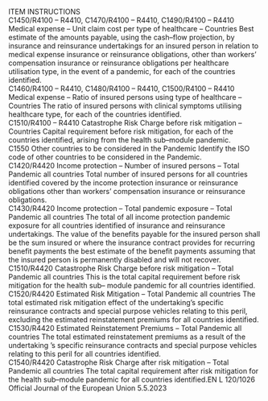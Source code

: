  
ITEM  INSTRUCTIONS  
C1450/R4100 – 
R4410, 
C1470/R4100 – 
R4410, 
C1490/R4100 – 
R4410  Medical expense – Unit claim 
cost per type of healthcare – 
Countries  Best estimate of the amounts payable, using the cash–flow projection, by 
insurance and reinsurance undertakings for an insured person in relation to 
medical expense insurance or reinsurance obligations, other than workers’ 
compensation insurance or reinsurance obligations per healthcare utilisation 
type, in the event of a pandemic, for each of the countries identified.  
C1460/R4100 – 
R4410, 
C1480/R4100 – 
R4410, 
C1500/R4100 – 
R4410  Medical expense – Ratio of 
insured persons using type of 
healthcare – Countries  The ratio of insured persons with clinical symptoms utilising healthcare type, for 
each of the countries identified.  
C1510/R4100 – 
R4410  Catastrophe Risk Charge 
before risk mitigation – 
Countries  Capital requirement before risk mitigation, for each of the countries identified, 
arising from the health sub–module pandemic.  
C1550  Other countries to be 
considered in the Pandemic  Identify the ISO code of other countries to be considered in the Pandemic.  
C1420/R4420  Income protection – Number 
of insured persons – Total 
Pandemic all countries  Total number of insured persons for all countries identified covered by the 
income protection insurance or reinsurance obligations other than workers’ 
compensation insurance or reinsurance obligations.  
C1430/R4420  Income protection – Total 
pandemic exposure – Total 
Pandemic all countries  The total of all income protection pandemic exposure for all countries identified 
of insurance and reinsurance undertakings. 
The value of the benefits payable for the insured person shall be the sum insured 
or where the insurance contract provides for recurring benefit payments the best 
estimate of the benefit payments assuming that the insured person is permanently 
disabled and will not recover.  
C1510/R4420  Catastrophe Risk Charge 
before risk mitigation – Total 
Pandemic all countries  This is the total capital requirement before risk mitigation for the health sub– 
module pandemic for all countries identified.  
C1520/R4420  Estimated Risk Mitigation – 
Total Pandemic all countries  The total estimated risk mitigation effect of the undertaking’s specific reinsurance 
contracts and special purpose vehicles relating to this peril, excluding the 
estimated reinstatement premiums for all countries identified.  
C1530/R4420  Estimated Reinstatement 
Premiums – Total Pandemic all 
countries  The total estimated reinstatement premiums as a result of the undertaking ’s 
specific reinsurance contracts and special purpose vehicles relating to this peril 
for all countries identified.  
C1540/R4420  Catastrophe Risk Charge after 
risk mitigation – Total 
Pandemic all countries  The total capital requirement after risk mitigation for the health sub–module 
pandemic for all countries identified.EN  L 120/1026 Official Journal of the European Union 5.5.2023